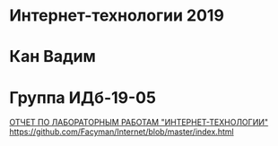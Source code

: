 # Интернет-технологии 2019
# Кан Вадим
# Группа ИДб-19-05

[ОТЧЕТ ПО ЛАБОРАТОРНЫМ РАБОТАМ "ИНТЕРНЕТ-ТЕХНОЛОГИИ"](https://Facyman.github.io/Internet/blob/master/index.html)
https://github.com/Facyman/Internet/blob/master/index.html
